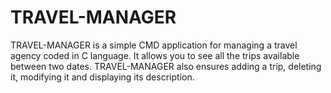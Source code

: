 # TRAVEL-MANAGER
TRAVEL-MANAGER is a simple CMD application for managing a travel agency coded in C language. It allows you to see all the trips available between two dates. TRAVEL-MANAGER also ensures adding a trip, deleting it, modifying it and displaying its description.
